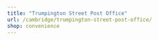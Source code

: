```yaml
---
title: "Trumpington Street Post Office"
url: /cambridge/trumpington-street-post-office/
shop: convenience
---
```

